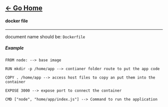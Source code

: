 [&#8592; Go Home](../README.md)
---
#### docker file 
---
document name should be: `Dockerfile`

##### Example
```
FROM node: --> base image

RUN mkdir -p /home/app --> contianer folder route to put the app code

COPY . /home/app --> access host files to copy an put them into the container 

EXPOSE 3000 --> expose port to connect the container

CMD ["node", "home/app/index.js"] --> Command to run the application
```
